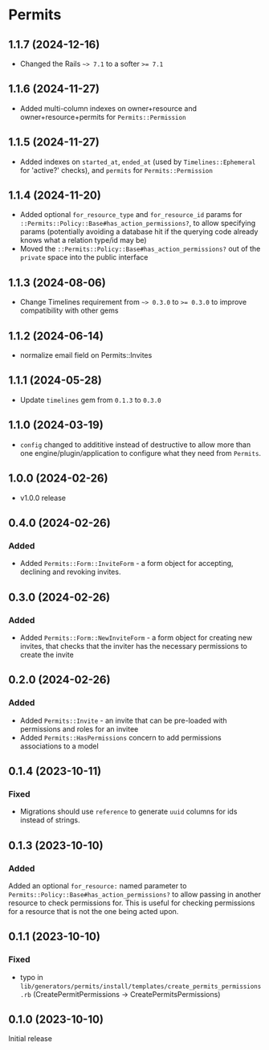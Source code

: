 # Permits

## 1.1.7 (2024-12-16)
- Changed the Rails `~> 7.1` to a softer `>= 7.1`

## 1.1.6 (2024-11-27)
- Added multi-column indexes on owner+resource and owner+resource+permits for `Permits::Permission`

## 1.1.5 (2024-11-27)
- Added indexes on `started_at`, `ended_at` (used by `Timelines::Ephemeral` for 'active?' checks), and `permits` for `Permits::Permission`

## 1.1.4 (2024-11-20)
- Added optional `for_resource_type` and `for_resource_id` params for `::Permits::Policy::Base#has_action_permissions?`, to allow specifying params (potentially avoiding a database hit if the querying code already knows what a relation type/id may be)
- Moved the `::Permits::Policy::Base#has_action_permissions?` out of the `private` space into the public interface

## 1.1.3 (2024-08-06)
- Change Timelines requirement from `~> 0.3.0` to `>= 0.3.0` to improve compatibility with other gems

## 1.1.2 (2024-06-14)
- normalize email field on Permits::Invites

## 1.1.1 (2024-05-28)
- Update `timelines` gem from `0.1.3` to `0.3.0`

## 1.1.0 (2024-03-19)
- `config` changed to addititive instead of destructive to allow more than one engine/plugin/application to configure what they need from `Permits`.

## 1.0.0 (2024-02-26)
- v1.0.0 release

## 0.4.0 (2024-02-26)
### Added
- Added `Permits::Form::InviteForm` - a form object for accepting, declining and revoking invites.

## 0.3.0 (2024-02-26)
### Added
- Added `Permits::Form::NewInviteForm` - a form object for creating new invites, that checks that the inviter has the necessary permissions to create the invite

## 0.2.0 (2024-02-26)
### Added
- Added `Permits::Invite` - an invite that can be pre-loaded with permissions and roles for an invitee
- Added `Permits::HasPermissions` concern to add permissions associations to a model

## 0.1.4 (2023-10-11)
### Fixed
- Migrations should use `reference` to generate `uuid` columns for ids instead of strings.

## 0.1.3 (2023-10-10)
### Added
Added an optional `for_resource:` named parameter to `Permits::Policy::Base#has_action_permissions?` to allow passing in another resource to check permissions for. This is useful for checking permissions for a resource that is not the one being acted upon.

## 0.1.1 (2023-10-10)
### Fixed
- typo in `lib/generators/permits/install/templates/create_permits_permissions.rb` (CreatePermitPermissions -> CreatePermitsPermissions)

## 0.1.0 (2023-10-10)
Initial release
